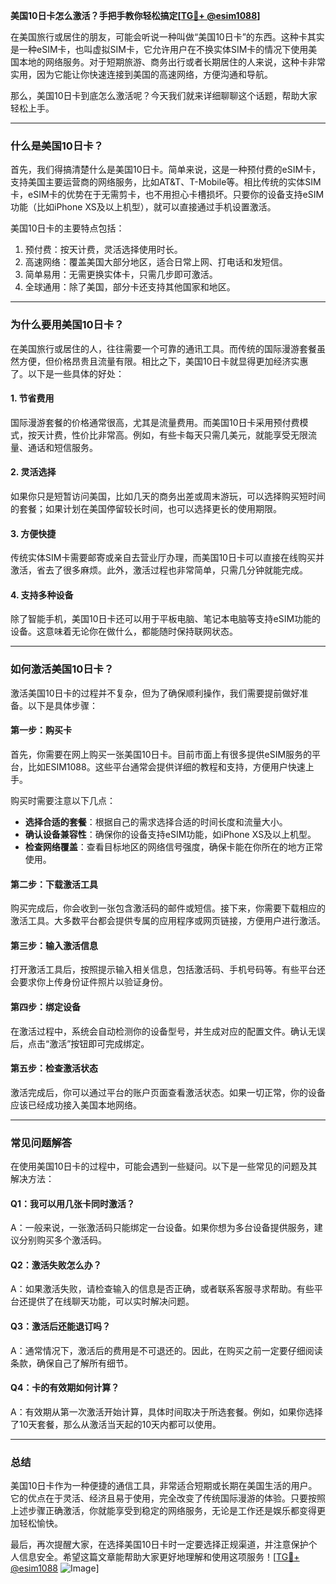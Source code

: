 **美国10日卡怎么激活？手把手教你轻松搞定[[TG💪+ @esim1088](https://t.me/s/esim1088)]**

在美国旅行或居住的朋友，可能会听说一种叫做“美国10日卡”的东西。这种卡其实是一种eSIM卡，也叫虚拟SIM卡，它允许用户在不换实体SIM卡的情况下使用美国本地的网络服务。对于短期旅游、商务出行或者长期居住的人来说，这种卡非常实用，因为它能让你快速连接到美国的高速网络，方便沟通和导航。

那么，美国10日卡到底怎么激活呢？今天我们就来详细聊聊这个话题，帮助大家轻松上手。

---

### **什么是美国10日卡？**

首先，我们得搞清楚什么是美国10日卡。简单来说，这是一种预付费的eSIM卡，支持美国主要运营商的网络服务，比如AT&T、T-Mobile等。相比传统的实体SIM卡，eSIM卡的优势在于无需剪卡，也不用担心卡槽损坏。只要你的设备支持eSIM功能（比如iPhone XS及以上机型），就可以直接通过手机设置激活。

美国10日卡的主要特点包括：
1. 预付费：按天计费，灵活选择使用时长。
2. 高速网络：覆盖美国大部分地区，适合日常上网、打电话和发短信。
3. 简单易用：无需更换实体卡，只需几步即可激活。
4. 全球通用：除了美国，部分卡还支持其他国家和地区。

---

### **为什么要用美国10日卡？**

在美国旅行或居住的人，往往需要一个可靠的通讯工具。而传统的国际漫游套餐虽然方便，但价格昂贵且流量有限。相比之下，美国10日卡就显得更加经济实惠了。以下是一些具体的好处：

#### **1. 节省费用**
国际漫游套餐的价格通常很高，尤其是流量费用。而美国10日卡采用预付费模式，按天计费，性价比非常高。例如，有些卡每天只需几美元，就能享受无限流量、通话和短信服务。

#### **2. 灵活选择**
如果你只是短暂访问美国，比如几天的商务出差或周末游玩，可以选择购买短时间的套餐；如果计划在美国停留较长时间，也可以选择更长的使用期限。

#### **3. 方便快捷**
传统实体SIM卡需要邮寄或亲自去营业厅办理，而美国10日卡可以直接在线购买并激活，省去了很多麻烦。此外，激活过程也非常简单，只需几分钟就能完成。

#### **4. 支持多种设备**
除了智能手机，美国10日卡还可以用于平板电脑、笔记本电脑等支持eSIM功能的设备。这意味着无论你在做什么，都能随时保持联网状态。

---

### **如何激活美国10日卡？**

激活美国10日卡的过程并不复杂，但为了确保顺利操作，我们需要提前做好准备。以下是具体步骤：

#### **第一步：购买卡**
首先，你需要在网上购买一张美国10日卡。目前市面上有很多提供eSIM服务的平台，比如ESIM1088。这些平台通常会提供详细的教程和支持，方便用户快速上手。

购买时需要注意以下几点：
- **选择合适的套餐**：根据自己的需求选择合适的时间长度和流量大小。
- **确认设备兼容性**：确保你的设备支持eSIM功能，如iPhone XS及以上机型。
- **检查网络覆盖**：查看目标地区的网络信号强度，确保卡能在你所在的地方正常使用。

#### **第二步：下载激活工具**
购买完成后，你会收到一张包含激活码的邮件或短信。接下来，你需要下载相应的激活工具。大多数平台都会提供专属的应用程序或网页链接，方便用户进行激活。

#### **第三步：输入激活信息**
打开激活工具后，按照提示输入相关信息，包括激活码、手机号码等。有些平台还会要求你上传身份证件照片以验证身份。

#### **第四步：绑定设备**
在激活过程中，系统会自动检测你的设备型号，并生成对应的配置文件。确认无误后，点击“激活”按钮即可完成绑定。

#### **第五步：检查激活状态**
激活完成后，你可以通过平台的账户页面查看激活状态。如果一切正常，你的设备应该已经成功接入美国本地网络。

---

### **常见问题解答**

在使用美国10日卡的过程中，可能会遇到一些疑问。以下是一些常见的问题及其解决方法：

#### **Q1：我可以用几张卡同时激活？**
A：一般来说，一张激活码只能绑定一台设备。如果你想为多台设备提供服务，建议分别购买多个激活码。

#### **Q2：激活失败怎么办？**
A：如果激活失败，请检查输入的信息是否正确，或者联系客服寻求帮助。有些平台还提供了在线聊天功能，可以实时解决问题。

#### **Q3：激活后还能退订吗？**
A：通常情况下，激活后的费用是不可退还的。因此，在购买之前一定要仔细阅读条款，确保自己了解所有细节。

#### **Q4：卡的有效期如何计算？**
A：有效期从第一次激活开始计算，具体时间取决于所选套餐。例如，如果你选择了10天套餐，那么从激活当天起的10天内都可以使用。

---

### **总结**

美国10日卡作为一种便捷的通信工具，非常适合短期或长期在美国生活的用户。它的优点在于灵活、经济且易于使用，完全改变了传统国际漫游的体验。只要按照上述步骤正确激活，你就能享受到稳定的网络服务，无论是工作还是娱乐都变得更加轻松愉快。

最后，再次提醒大家，在选择美国10日卡时一定要选择正规渠道，并注意保护个人信息安全。希望这篇文章能帮助大家更好地理解和使用这项服务！[[TG💪+ @esim1088](https://t.me/s/esim1088) ![Image](https://i.postimg.cc/4NQfJmqS/Snipaste-2025-05-13-00-14-12.png)]